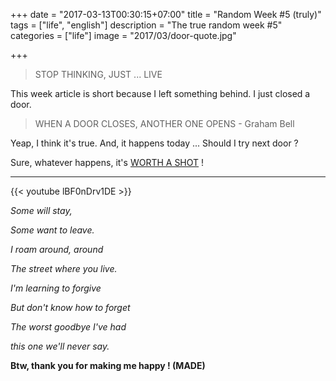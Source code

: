 +++
date = "2017-03-13T00:30:15+07:00"
title = "Random Week #5 (truly)"
tags = ["life", "english"]
description = "The true random week #5"
categories = ["life"]
image = "2017/03/door-quote.jpg"

+++

> STOP THINKING, JUST ... LIVE

This week article is short because I left something behind. I just closed a door.

> WHEN A DOOR CLOSES, ANOTHER ONE OPENS - Graham Bell

Yeap, I think it's true. And, it happens today ... Should I try next door ?

Sure, whatever happens, it's [WORTH A SHOT](https://www.youtube.com/watch?v=oQ6aHTngQEg) !

----------------------------------

{{< youtube lBF0nDrv1DE >}}

*Some will stay,*

*Some want to leave.*

*I roam around, around*

*The street where you live.*

*I'm learning to forgive*

*But don't know how to forget*

*The worst goodbye I've had*

*this one we'll never say.*

**Btw, thank you for making me happy ! (MADE)**
